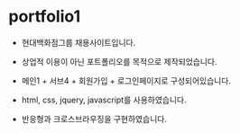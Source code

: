 # portfolio1
- 현대백화점그룹 채용사이트입니다.
- 상업적 이용이 아닌 포트폴리오를 목적으로 제작되었습니다.

- 메인1 + 서브4 + 회원가입 + 로그인페이지로 구성되어있습니다.
- html, css, jquery, javascript를 사용하였습니다.
- 반응형과 크로스브라우징을 구현하였습니다.
